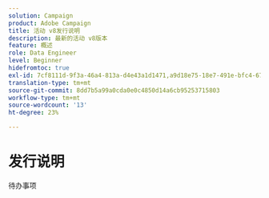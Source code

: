 ```yaml
---
solution: Campaign
product: Adobe Campaign
title: 活动 v8发行说明
description: 最新的活动 v8版本
feature: 概述
role: Data Engineer
level: Beginner
hidefromtoc: true
exl-id: 7cf8111d-9f3a-46a4-813a-d4e43a1d1471,a9d18e75-18e7-491e-bfc4-671c3600396e
translation-type: tm+mt
source-git-commit: 8dd7b5a99a0cda0e0c4850d14a6cb95253715803
workflow-type: tm+mt
source-wordcount: '13'
ht-degree: 23%

---
```


# 发行说明

待办事项
